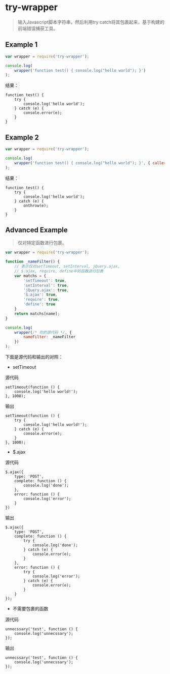 try-wrapper
===========

> 输入Javascript脚本字符串，然后利用try catch将其包裹起来，基于构建的前端错误捕获工具。

Example 1
---------

```javascript
var wrapper = require('try-wrapper');

console.log(
    wrapper('function test() { console.log("hello world"); }')
);
```

结果：

```
function test() {
    try {
        console.log('hello world');
    } catch (e) {
        console.error(e);
    }
}
```

Example 2
---------

```javascript
var wrapper = require('try-wrapper');

console.log(
    wrapper('function test() { console.log("hello world"); }', { caller: 'onthrow(e);' })
);
```

结果：

```
function test() {
    try {
        console.log('hello world');
    } catch (e) {
        onthrow(e);
    }
}
```

Advanced Example
----------------

> 仅对特定函数进行包裹。

```javascript
var wrapper = require('try-wrapper');

function _nameFilter() {
    // 表示仅对setTimeout, setInterval, jQuery.ajax, 
    // $.ajax, require, define中的函数进行包裹
    var matchs = {
        'setTimeout': true,
        'setInterval': true,
        'jQuery.ajax': true,
        '$.ajax': true,
        'require': true,
        'define': true
    }
    return matchs[name];
}

console.log(
    wrapper(/* 你的源代码 */, {
        nameFilter: _nameFilter
    })
);
```

下面是源代码和输出的对照：

* setTimeout

源代码

```
setTimeout(function () {
    console.log('hello world!');
}, 1000);
```

输出

```
setTimeout(function () {
    try {
        console.log('hello world!');
    } catch (e) {
        console.error(e);
    }
}, 1000);
```

* $.ajax

源代码

```
$.ajax({
    type: 'POST',
    complete: function () {
        console.log('done');
    },
    error: function () {
        console.log('error');
    }
})
```

输出

```
$.ajax({
    type: 'POST',
    complete: function () {
        try {
            console.log('done');
        } catch (e) {
            console.error(e);
        }
    },
    error: function () {
        try {
            console.log('error');
        } catch (e) {
            console.error(e);
        }
    }
});
```

* 不需要包裹的函数

源代码

```
unnecssary('test', function () {
    console.log('unnecssary');
});
```

输出

```
unnecssary('test', function () {
    console.log('unnecssary');
});
```